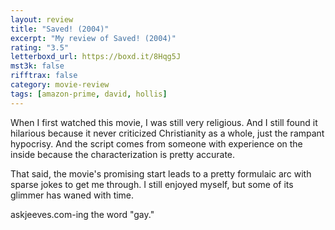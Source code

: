 ```yaml
---
layout: review
title: "Saved! (2004)"
excerpt: "My review of Saved! (2004)"
rating: "3.5"
letterboxd_url: https://boxd.it/8Hqg5J
mst3k: false
rifftrax: false
category: movie-review
tags: [amazon-prime, david, hollis]
---
```


When I first watched this movie, I was still very religious. And I still found it hilarious because it never criticized Christianity as a whole, just the rampant hypocrisy. And the script comes from someone with experience on the inside because the characterization is pretty accurate.

That said, the movie's promising start leads to a pretty formulaic arc with sparse jokes to get me through. I still enjoyed myself, but some of its glimmer has waned with time.

askjeeves.com-ing the word "gay."
